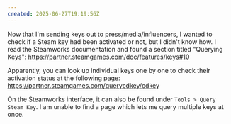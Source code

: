```yaml
---
created: 2025-06-27T19:19:56Z
---
```


Now that I'm sending keys out to press/media/influencers, I wanted to check if a Steam key had been activated or not, but I didn't know how. I read the Steamworks documentation and found a section titled "Querying Keys": https://partner.steamgames.com/doc/features/keys#10

Apparently, you can look up individual keys one by one to check their activation status at the following page: https://partner.steamgames.com/querycdkey/cdkey

On the Steamworks interface, it can also be found under `Tools > Query Steam Key`. I am unable to find a page which lets me query multiple keys at once.
